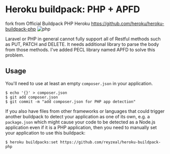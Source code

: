 # Heroku buildpack: PHP + APFD
fork from Official Buildpack PHP Heroku https://github.com/heroku/heroku-buildpack-php
![php](https://cloud.githubusercontent.com/assets/51578/8882982/73ea501a-3219-11e5-8f87-311e6b8a86fc.jpg)

Laravel or PHP in general cannot fully support all of Restful methods such as PUT, PATCH and DELETE. It needs additional library to parse the body from those methods. I've added PECL library named APFD to solve this problem.
## Usage

You'll need to use at least an empty `composer.json` in your application.

    $ echo '{}' > composer.json
    $ git add composer.json
    $ git commit -m "add composer.json for PHP app detection"

If you also have files from other frameworks or languages that could trigger another buildpack to detect your application as one of its own, e.g. a `package.json` which might cause your code to be detected as a Node.js application even if it is a PHP application, then you need to manually set your application to use this buildpack:
```shell
$ heroku buildpacks:set https://github.com/reyzeal/heroku-buildpack-php
```
